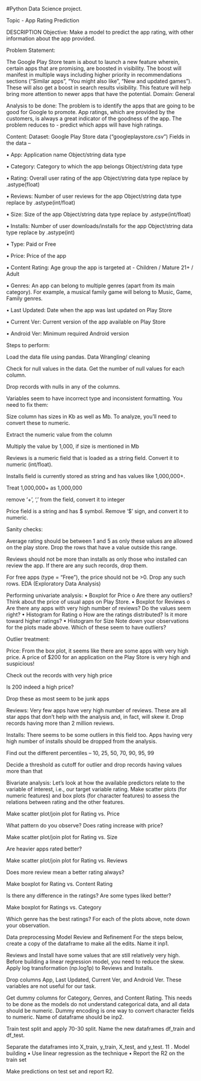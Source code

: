 #Python Data Science project.

Topic - App Rating Prediction

DESCRIPTION 
Objective: Make a model to predict the app rating, with other information about the app provided. 

Problem Statement:

The Google Play Store team is about to launch a new feature wherein, certain apps that are promising, are boosted in visibility. The boost will manifest in multiple ways including higher priority in recommendations sections (“Similar apps”, “You might also like”, “New and updated games”). These will also get a boost in search results visibility. This feature will help bring more attention to newer apps that have the potential. Domain: General

Analysis to be done: The problem is to identify the apps that are going to be good for Google to promote. App ratings, which are provided by the customers, is always a great indicator of the goodness of the app. The problem reduces to - predict which apps will have high ratings.

Content: 
Dataset: Google Play Store data (“googleplaystore.csv”) 
Fields in the data –

• App: Application name Object/string data type

• Category: Category to which the app belongs Object/string data type

• Rating: Overall user rating of the app Object/string data type replace by .astype(float)

• Reviews: Number of user reviews for the app Object/string data type replace by .astype(int/float)

• Size: Size of the app Object/string data type replace by .astype(int/float)

• Installs: Number of user downloads/installs for the app Object/string data type replace by .astype(int)

• Type: Paid or Free

• Price: Price of the app

• Content Rating: Age group the app is targeted at - Children / Mature 21+ / Adult

• Genres: An app can belong to multiple genres (apart from its main category). For example, a musical family game will belong to Music, Game, Family genres.

• Last Updated: Date when the app was last updated on Play Store

• Current Ver: Current version of the app available on Play Store

• Android Ver: Minimum required Android version

Steps to perform:

Load the data file using pandas. 
Data Wrangling/ cleaning

Check for null values in the data. Get the number of null values for each column.

Drop records with nulls in any of the columns.

Variables seem to have incorrect type and inconsistent formatting. You need to fix them:

Size column has sizes in Kb as well as Mb. To analyze, you’ll need to convert these to numeric.

Extract the numeric value from the column

Multiply the value by 1,000, if size is mentioned in Mb

Reviews is a numeric field that is loaded as a string field. Convert it to numeric (int/float).

Installs field is currently stored as string and has values like 1,000,000+.

Treat 1,000,000+ as 1,000,000

remove ‘+’, ‘,’ from the field, convert it to integer

Price field is a string and has $ symbol. Remove ‘$’ sign, and convert it to numeric.

Sanity checks:

Average rating should be between 1 and 5 as only these values are allowed on the play store. Drop the rows that have a value outside this range.

Reviews should not be more than installs as only those who installed can review the app. If there are any such records, drop them.

For free apps (type = “Free”), the price should not be >0. Drop any such rows. EDA (Exploratory Data Analysis)

Performing univariate analysis:
• Boxplot for Price o Are there any outliers? Think about the price of usual apps on Play Store. • Boxplot for Reviews o Are there any apps with very high number of reviews? Do the values seem right? • Histogram for Rating o How are the ratings distributed? Is it more toward higher ratings? • Histogram for Size Note down your observations for the plots made above. Which of these seem to have outliers?

Outlier treatment:

Price: From the box plot, it seems like there are some apps with very high price. A price of $200 for an application on the Play Store is very high and suspicious!

Check out the records with very high price

Is 200 indeed a high price?

Drop these as most seem to be junk apps

Reviews: Very few apps have very high number of reviews. These are all star apps that don’t help with the analysis and, in fact, will skew it. Drop records having more than 2 million reviews.

Installs: There seems to be some outliers in this field too. Apps having very high number of installs should be dropped from the analysis.

Find out the different percentiles – 10, 25, 50, 70, 90, 95, 99

Decide a threshold as cutoff for outlier and drop records having values more than that

Bivariate analysis: Let’s look at how the available predictors relate to the variable of interest, i.e., our target variable rating. Make scatter plots (for numeric features) and box plots (for character features) to assess the relations between rating and the other features.

Make scatter plot/join plot for Rating vs. Price

What pattern do you observe? Does rating increase with price?

Make scatter plot/join plot for Rating vs. Size

Are heavier apps rated better?

Make scatter plot/join plot for Rating vs. Reviews

Does more review mean a better rating always?

Make boxplot for Rating vs. Content Rating

Is there any difference in the ratings? Are some types liked better?

Make boxplot for Ratings vs. Category

Which genre has the best ratings? For each of the plots above, note down your observation.

Data preprocessing Model Review and Refinement For the steps below, create a copy of the dataframe to make all the edits. Name it inp1.

Reviews and Install have some values that are still relatively very high. Before building a linear regression model, you need to reduce the skew. Apply log transformation (np.log1p) to Reviews and Installs.

Drop columns App, Last Updated, Current Ver, and Android Ver. These variables are not useful for our task.

Get dummy columns for Category, Genres, and Content Rating. This needs to be done as the models do not understand categorical data, and all data should be numeric. Dummy encoding is one way to convert character fields to numeric. Name of dataframe should be inp2.

Train test split and apply 70-30 split. Name the new dataframes df_train and df_test.

Separate the dataframes into X_train, y_train, X_test, and y_test. 11 . Model building • Use linear regression as the technique • Report the R2 on the train set

Make predictions on test set and report R2.
